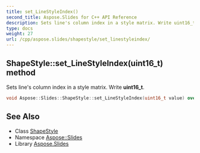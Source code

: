```yaml
---
title: set_LineStyleIndex()
second_title: Aspose.Slides for C++ API Reference
description: Sets line's column index in a style matrix. Write uint16_t.
type: docs
weight: 27
url: /cpp/aspose.slides/shapestyle/set_linestyleindex/
---
```

## ShapeStyle::set_LineStyleIndex(uint16_t) method


Sets line's column index in a style matrix. Write **uint16_t**.

```cpp
void Aspose::Slides::ShapeStyle::set_LineStyleIndex(uint16_t value) override
```

## See Also

* Class [ShapeStyle](./)
* Namespace [Aspose::Slides](../)
* Library [Aspose.Slides](../../)
